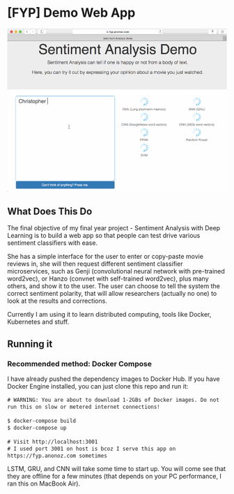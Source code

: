 # [FYP] Demo Web App

![Web App Screenshot](readme_img/sentiment-analysis-demo.gif)

## What Does This Do

The final objective of my final year project - Sentiment Analysis with Deep Learning is to build a web app so that people can test drive various sentiment classifiers with ease.

She has a simple interface for the user to enter or copy-paste movie reviews in, she will then request different sentiment classifier microservices, such as Genji (convolutional neural network with pre-trained word2vec), or Hanzo (convnet with self-trained word2vec), plus many others, and show it to the user. The user can choose to tell the system the correct sentiment polarity, that will allow researchers (actually no one) to look at the results and corrections.

Currently I am using it to learn distributed computing, tools like Docker, Kubernetes and stuff.

## Running it

### Recommended method: Docker Compose

I have already pushed the dependency images to Docker Hub. If you have Docker Engine installed, you can just clone this repo and run it:

```
# WARNING: You are about to download 1-2GBs of Docker images. Do not run this on slow or metered internet connections!

$ docker-compose build
$ docker-compose up

# Visit http://localhost:3001
# I used port 3001 on host is bcoz I serve this app on https://fyp.anonoz.com sometimes
```

LSTM, GRU, and CNN will take some time to start up. You will come see that they are offline for a few minutes (that depends on your PC performance, I ran this on MacBook Air).
